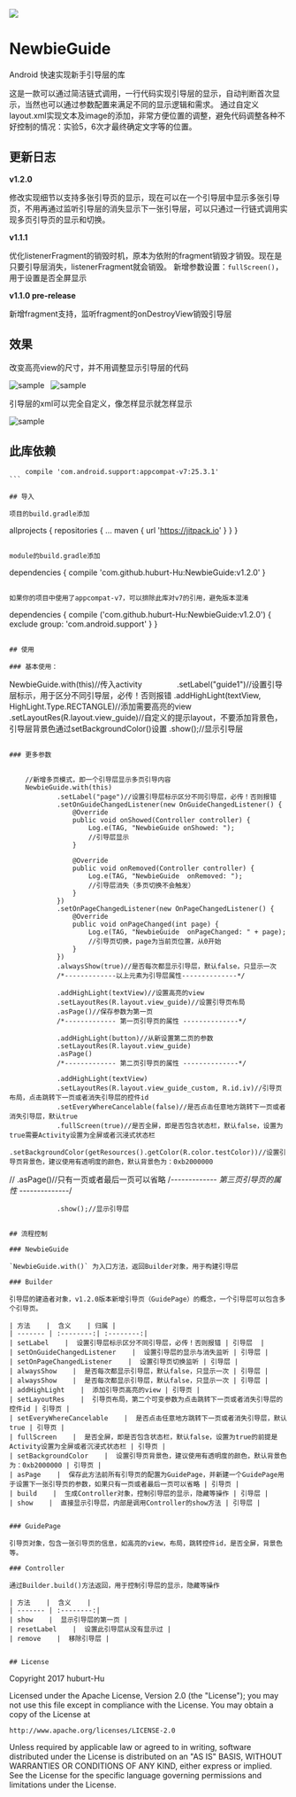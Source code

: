 [![](https://jitpack.io/v/huburt-Hu/NewbieGuide.svg)](https://jitpack.io/#huburt-Hu/NewbieGuide)


# NewbieGuide
Android 快速实现新手引导层的库

这是一款可以通过简洁链式调用，一行代码实现引导层的显示，自动判断首次显示，当然也可以通过参数配置来满足不同的显示逻辑和需求。
通过自定义layout.xml实现文本及image的添加，非常方便位置的调整，避免代码调整各种不好控制的情况：实验5，6次才最终确定文字等的位置。

## 更新日志

**v1.2.0**

修改实现细节以支持多张引导页的显示，现在可以在一个引导层中显示多张引导页，不用再通过监听引导层的消失显示下一张引导层，可以只通过一行链式调用实现多页引导页的显示和切换。


**v1.1.1**

优化listenerFragment的销毁时机，原本为依附的fragment销毁才销毁。现在是只要引导层消失，listenerFragment就会销毁。
新增参数设置：`fullScreen()`，用于设置是否全屏显示


**v1.1.0 pre-release**

新增fragment支持，监听fragment的onDestroyView销毁引导层


## 效果

改变高亮view的尺寸，并不用调整显示引导层的代码

![sample](https://github.com/huburt-Hu/NewbieGuide/raw/master/screenshoot/device-2017-08-09-161703.png)  
![sample](https://github.com/huburt-Hu/NewbieGuide/raw/master/screenshoot/change_size.png)

引导层的xml可以完全自定义，像怎样显示就怎样显示

![sample](https://github.com/huburt-Hu/NewbieGuide/raw/master/screenshoot/device-2017-11-03-151550.png)


## 此库依赖

```
    compile 'com.android.support:appcompat-v7:25.3.1'
``` 

## 导入

项目的build.gradle添加

```
allprojects {
		repositories {
			...
			maven { url 'https://jitpack.io' }
		}
	}
```

module的build.gradle添加

```
 dependencies {
	  compile 'com.github.huburt-Hu:NewbieGuide:v1.2.0'
	}
```

如果你的项目中使用了appcompat-v7，可以排除此库对v7的引用，避免版本混淆

```
 dependencies {
	  compile ('com.github.huburt-Hu:NewbieGuide:v1.2.0') {
            exclude group: 'com.android.support'
      }
 }
```

## 使用

### 基本使用：

```
NewbieGuide.with(this)//传入activity
                .setLabel("guide1")//设置引导层标示，用于区分不同引导层，必传！否则报错
                .addHighLight(textView, HighLight.Type.RECTANGLE)//添加需要高亮的view
                .setLayoutRes(R.layout.view_guide)//自定义的提示layout，不要添加背景色，引导层背景色通过setBackgroundColor()设置
                .show();//显示引导层
```

### 更多参数


```
        //新增多页模式，即一个引导层显示多页引导内容
        NewbieGuide.with(this)
                .setLabel("page")//设置引导层标示区分不同引导层，必传！否则报错
                .setOnGuideChangedListener(new OnGuideChangedListener() {
                    @Override
                    public void onShowed(Controller controller) {
                        Log.e(TAG, "NewbieGuide onShowed: ");
                        //引导层显示
                    }

                    @Override
                    public void onRemoved(Controller controller) {
                        Log.e(TAG, "NewbieGuide  onRemoved: ");
                        //引导层消失（多页切换不会触发）
                    }
                })
                .setOnPageChangedListener(new OnPageChangedListener() {
                    @Override
                    public void onPageChanged(int page) {
                        Log.e(TAG, "NewbieGuide  onPageChanged: " + page);
                        //引导页切换，page为当前页位置，从0开始
                    }
                })
                .alwaysShow(true)//是否每次都显示引导层，默认false，只显示一次
                /*-------------以上元素为引导层属性--------------*/

                .addHighLight(textView)//设置高亮的view
                .setLayoutRes(R.layout.view_guide)//设置引导页布局
                .asPage()//保存参数为第一页
                /*------------- 第一页引导页的属性 --------------*/

                .addHighLight(button)//从新设置第二页的参数
                .setLayoutRes(R.layout.view_guide)
                .asPage()
                /*------------- 第二页引导页的属性 --------------*/

                .addHighLight(textView)
                .setLayoutRes(R.layout.view_guide_custom, R.id.iv)//引导页布局，点击跳转下一页或者消失引导层的控件id
                .setEveryWhereCancelable(false)//是否点击任意地方跳转下一页或者消失引导层，默认true
                .fullScreen(true)//是否全屏，即是否包含状态栏，默认false，设置为true需要Activity设置为全屏或者沉浸式状态栏
                .setBackgroundColor(getResources().getColor(R.color.testColor))//设置引导页背景色，建议使用有透明度的颜色，默认背景色为：0xb2000000
//                .asPage()//只有一页或者最后一页可以省略
                /*------------- 第三页引导页的属性 --------------*/

                .show();//显示引导层
```

## 流程控制

### NewbieGuide

`NewbieGuide.with()` 为入口方法，返回Builder对象，用于构建引导层

### Builder

引导层的建造者对象，v1.2.0版本新增引导页（GuidePage）的概念，一个引导层可以包含多个引导页。

| 方法    |  含义    | 归属 |
| ------- | :--------:| :--------:|
| setLabel    |  设置引导层标示区分不同引导层，必传！否则报错 | 引导层  |
| setOnGuideChangedListener    |  设置引导层的显示与消失监听 | 引导层 |
| setOnPageChangedListener    |  设置引导页切换监听 | 引导层 |
| alwaysShow    |  是否每次都显示引导层，默认false，只显示一次 | 引导层 |
| alwaysShow    |  是否每次都显示引导层，默认false，只显示一次 | 引导层 |
| addHighLight    |  添加引导页高亮的view | 引导页 |
| setLayoutRes    |  引导页布局，第二个可变参数为点击跳转下一页或者消失引导层的控件id | 引导页 |
| setEveryWhereCancelable    |  是否点击任意地方跳转下一页或者消失引导层，默认true | 引导页 |
| fullScreen    |  是否全屏，即是否包含状态栏，默认false，设置为true的前提是Activity设置为全屏或者沉浸式状态栏 | 引导页 |
| setBackgroundColor    |  设置引导页背景色，建议使用有透明度的颜色，默认背景色为：0xb2000000 | 引导页 |
| asPage    |  保存此方法前所有引导页的配置为GuidePage，并新建一个GuidePage用于设置下一张引导页的参数，如果只有一页或者最后一页可以省略 | 引导页 |
| build    |  生成Controller对象，控制引导层的显示，隐藏等操作 | 引导层 |
| show    |  直接显示引导层，内部是调用Controller的show方法 | 引导层 |


### GuidePage

引导页对象，包含一张引导页的信息，如高亮的view，布局，跳转控件id，是否全屏，背景色等。

### Controller

通过Builder.build()方法返回，用于控制引导层的显示，隐藏等操作

| 方法    |  含义    |
| ------- | :--------:|
| show    |  显示引导层的第一页 |
| resetLabel    |  设置此引导层从没有显示过 |
| remove    |  移除引导层 |


## License

```
 Copyright 2017 huburt-Hu

Licensed under the Apache License, Version 2.0 (the "License");
you may not use this file except in compliance with the License.
You may obtain a copy of the License at

    http://www.apache.org/licenses/LICENSE-2.0

Unless required by applicable law or agreed to in writing, software
distributed under the License is distributed on an "AS IS" BASIS,
WITHOUT WARRANTIES OR CONDITIONS OF ANY KIND, either express or implied.
See the License for the specific language governing permissions and
limitations under the License.
```
